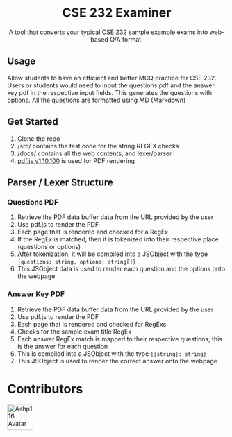 <div align="center">

  # CSE 232 Examiner
  A tool that converts your typical CSE 232 sample example exams into web-based Q/A format.

</div>


## Usage

Allow students to have an efficient and better MCQ practice for CSE 232. Users or students would need to input the questions pdf and the answer key pdf in the respective input fields. This generates the questions with options. All the questions are formatted using MD (Markdown)
## Get Started

1. Clone the repo
2. /src/ contains the test code for the string REGEX checks
3. /docs/ contains all the web contents, and lexer/parser
4. [pdf.js v1.10.100](https://mozilla.github.io/pdf.js/)  is used for PDF rendering

## Parser / Lexer Structure 

### Questions PDF
1. Retrieve the PDF data buffer data from the URL provided by the user
2. Use pdf.js to render the PDF
3. Each page that is rendered and checked for a RegEx
4. If the RegEx is matched, then it is tokenized into their respective place (questions or options)
5. After tokenization, it will be compiled into a JSObject with the type ```{questions: string, options: string[]}```
6. This JSObject data is used to render each question and the options onto the webpage

### Answer Key PDF
1. Retrieve the PDF data buffer data from the URL provided by the user
2. Use pdf.js to render the PDF
3. Each page that is rendered and checked for RegExs
4. Checks for the sample exam title RegEx
5. Each answer RegEx match is mapped to their respective questions; this is the answer for each question 
6. This is compiled into a JSObject with the type ```{[string]: string}```
7. This JSObject is used to render the correct answer onto the webpage

# Contributors

<a href="https://github.com/ashp116" title="Ashp116">
  <img src="https://images.weserv.nl/?url=github.com/ashp116.png?v=4&h=300&w=300&fit=cover&mask=circle&maxage=7d" alt="Ashp116 Avatar" width="60" height="60" />
</a>

